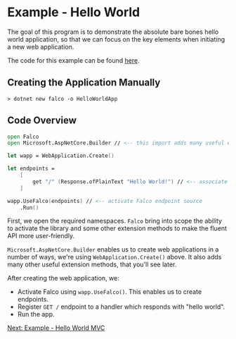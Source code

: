 # Example - Hello World 

The goal of this program is to demonstrate the absolute bare bones hello world application, so that we can focus on the key elements when initiating a new web application.

The code for this example can be found [here](https://github.com/pimbrouwers/Falco/tree/master/examples/HelloWorld).

## Creating the Application Manually

```shell
> dotnet new falco -o HelloWorldApp
```

## Code Overview 

```fsharp
open Falco
open Microsoft.AspNetCore.Builder // <-- this import adds many useful extensions

let wapp = WebApplication.Create()

let endpoints = 
    [ 
        get "/" (Response.ofPlainText "Hello World!") // <-- associate GET / to plain text HttpHandler
    ]

wapp.UseFalco(endpoints) // <-- activate Falco endpoint source
    .Run()
```

First, we open the required namespaces. `Falco` bring into scope the ability to activate the library and some other extension methods to make the fluent API more user-friendly. 

`Microsoft.AspNetCore.Builder` enables us to create web applications in a number of ways, we're using `WebApplication.Create()` above. It also adds many other useful extension methods, that you'll see later.

After creating the web application, we:

- Activate Falco using `wapp.UseFalco()`. This enables us to create endpoints.
- Register `GET /` endpoint to a handler which responds with "hello world".
- Run the app.

[Next: Example - Hello World MVC](example-hello-world-mvc.md)